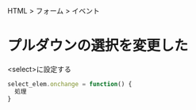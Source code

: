 HTML > フォーム > イベント
# プルダウンの選択を変更した
\<select>に設定する  
```javascript
select_elem.onchange = function() {
  処理
}
```
